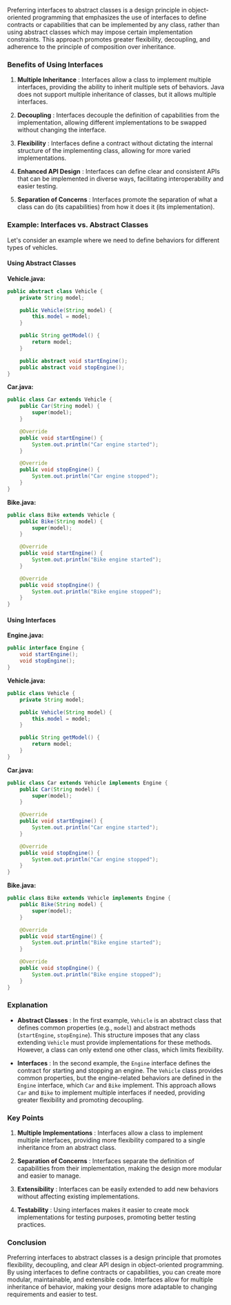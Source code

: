 Preferring interfaces to abstract classes is a design principle in object-oriented programming that emphasizes the use of interfaces to define contracts or capabilities that can be implemented by any class, rather than using abstract classes which may impose certain implementation constraints. This approach promotes greater flexibility, decoupling, and adherence to the principle of composition over inheritance.

### Benefits of Using Interfaces

1. **Multiple Inheritance** : Interfaces allow a class to implement multiple interfaces, providing the ability to inherit multiple sets of behaviors. Java does not support multiple inheritance of classes, but it allows multiple interfaces.

2. **Decoupling** : Interfaces decouple the definition of capabilities from the implementation, allowing different implementations to be swapped without changing the interface.

3. **Flexibility** : Interfaces define a contract without dictating the internal structure of the implementing class, allowing for more varied implementations.

4. **Enhanced API Design** : Interfaces can define clear and consistent APIs that can be implemented in diverse ways, facilitating interoperability and easier testing.

5. **Separation of Concerns** : Interfaces promote the separation of what a class can do (its capabilities) from how it does it (its implementation).

### Example: Interfaces vs. Abstract Classes

Let's consider an example where we need to define behaviors for different types of vehicles.

#### Using Abstract Classes

**Vehicle.java:**

```java
public abstract class Vehicle {
    private String model;

    public Vehicle(String model) {
        this.model = model;
    }

    public String getModel() {
        return model;
    }

    public abstract void startEngine();
    public abstract void stopEngine();
}
```

**Car.java:**

```java
public class Car extends Vehicle {
    public Car(String model) {
        super(model);
    }

    @Override
    public void startEngine() {
        System.out.println("Car engine started");
    }

    @Override
    public void stopEngine() {
        System.out.println("Car engine stopped");
    }
}
```

**Bike.java:**

```java
public class Bike extends Vehicle {
    public Bike(String model) {
        super(model);
    }

    @Override
    public void startEngine() {
        System.out.println("Bike engine started");
    }

    @Override
    public void stopEngine() {
        System.out.println("Bike engine stopped");
    }
}
```

#### Using Interfaces

**Engine.java:**

```java
public interface Engine {
    void startEngine();
    void stopEngine();
}
```

**Vehicle.java:**

```java
public class Vehicle {
    private String model;

    public Vehicle(String model) {
        this.model = model;
    }

    public String getModel() {
        return model;
    }
}
```

**Car.java:**

```java
public class Car extends Vehicle implements Engine {
    public Car(String model) {
        super(model);
    }

    @Override
    public void startEngine() {
        System.out.println("Car engine started");
    }

    @Override
    public void stopEngine() {
        System.out.println("Car engine stopped");
    }
}
```

**Bike.java:**

```java
public class Bike extends Vehicle implements Engine {
    public Bike(String model) {
        super(model);
    }

    @Override
    public void startEngine() {
        System.out.println("Bike engine started");
    }

    @Override
    public void stopEngine() {
        System.out.println("Bike engine stopped");
    }
}
```

### Explanation

- **Abstract Classes** : In the first example, `Vehicle` is an abstract class that defines common properties (e.g., `model`) and abstract methods (`startEngine`, `stopEngine`). This structure imposes that any class extending `Vehicle` must provide implementations for these methods. However, a class can only extend one other class, which limits flexibility.

- **Interfaces** : In the second example, the `Engine` interface defines the contract for starting and stopping an engine. The `Vehicle` class provides common properties, but the engine-related behaviors are defined in the `Engine` interface, which `Car` and `Bike` implement. This approach allows `Car` and `Bike` to implement multiple interfaces if needed, providing greater flexibility and promoting decoupling.

### Key Points

1. **Multiple Implementations** : Interfaces allow a class to implement multiple interfaces, providing more flexibility compared to a single inheritance from an abstract class.

2. **Separation of Concerns** : Interfaces separate the definition of capabilities from their implementation, making the design more modular and easier to manage.

3. **Extensibility** : Interfaces can be easily extended to add new behaviors without affecting existing implementations.

4. **Testability** : Using interfaces makes it easier to create mock implementations for testing purposes, promoting better testing practices.

### Conclusion

Preferring interfaces to abstract classes is a design principle that promotes flexibility, decoupling, and clear API design in object-oriented programming. By using interfaces to define contracts or capabilities, you can create more modular, maintainable, and extensible code. Interfaces allow for multiple inheritance of behavior, making your designs more adaptable to changing requirements and easier to test.
